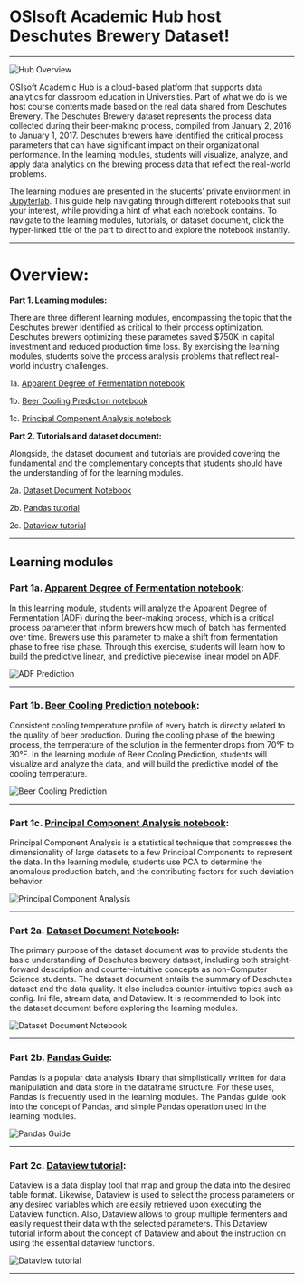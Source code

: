 # OSIsoft Academic Hub host Deschutes Brewery Dataset!
___

![Hub Overview](https://academichub.blob.core.windows.net/images/Nav_markdown_hub-overview.png)

OSIsoft Academic Hub is a cloud-based platform that supports data analytics for classroom education in Universities. Part of what we do is we host course contents made based on the real data shared from Deschutes Brewery. The Deschutes Brewery dataset represents the process data collected during their beer-making process, compiled from January 2, 2016 to January 1, 2017. Deschutes brewers have identified the critical process parameters that can have significant impact on their organizational performance. In the learning modules, students will visualize, analyze, and apply data analytics on the brewing process data that reflect the real-world problems.

The learning modules are presented in the students’ private environment in [Jupyterlab]( https://jupyterlab.readthedocs.io/en/stable/getting_started/overview.html). This guide help navigating through different notebooks that suit your interest, while providing a hint of what each notebook contains. To navigate to the learning modules, tutorials, or dataset document, click the hyper-linked title of the part to direct to and explore the notebook instantly.


---

# Overview:

__Part 1. Learning modules:__

There are three different learning modules, encompassing the topic that the Deschutes brewer identified as critical to their process optimization. Deschutes brewers optimizing these parametes saved $750K in capital investment and reduced production time loss. By exercising the learning modules, students solve the process analysis problems that reflect real-world industry challenges.

1a. [Apparent Degree of Fermentation notebook](#section_1a)

1b. [Beer Cooling Prediction notebook](#section_1b)

1c. [Principal Component Analysis notebook](#section_1c)



__Part 2. Tutorials and dataset document:__


Alongside, the dataset document and tutorials are provided covering the fundamental and the complementary concepts that students should have the understanding of for the learning modules.

2a. [Dataset Document Notebook](./2019-08-03_Dataset_documentation_ver0.48AS.ipynb)


2b. [Pandas tutorial](./Tutorial_AS/PandasGuide_0528_AS_rev2.ipynb) 

2c. [Dataview tutorial](./2019-07-15_Dataviews_demo_tutorial_ver0.48.ipynb)


---

## Learning modules

### Part 1a. [Apparent Degree of Fermentation notebook]():

In this learning module, students will analyze the Apparent Degree of Fermentation (ADF) during the beer-making process, which is a critical process parameter that inform brewers how much of batch has fermented over time. Brewers use this parameter to make a shift from fermentation phase to free rise phase. Through this exercise, students will learn how to build the predictive linear, and predictive piecewise linear model on ADF.

<a id="section_1a">

![ADF Prediction](https://academicpi.blob.core.windows.net/images/NB1_Analyze_Fit.png)

</a>

---

### Part 1b. [Beer Cooling Prediction notebook]():

Consistent cooling temperature profile of every batch is directly related to the quality of beer production. During the cooling phase of the brewing process, the temperature of the solution in the fermenter drops from 70°F to 30°F. In the learning module of Beer Cooling Prediction, students will visualize and analyze the data, and will build the predictive model of the cooling temperature. 

<a id="section_1b">

![Beer Cooling Prediction](https://academicpi.blob.core.windows.net/images/NB2_Cooling_Prediction.png)

</a>

---

### Part 1c. [Principal Component Analysis notebook]():


Principal Component Analysis is a statistical technique that compresses the dimensionality of large datasets to a few Principal Components to represent the data. In the learning module, students use PCA to determine the anomalous production batch, and the contributing factors for such deviation behavior. 

<a id="section_1c">

![Principal Component Analysis](https://academicpi.blob.core.windows.net/images/NB3_PCA_plot.png)

</a>

---

### Part 2a. [Dataset Document Notebook](./2019-08-03_Dataset_documentation_ver0.48AS.ipynb):

The primary purpose of the dataset document was to provide students the basic understanding of Deschutes brewery dataset, including both straight-forward description and counter-intuitive concepts as non-Computer Science students. The dataset document entails the summary of Deschutes dataset and the data quality. It also includes counter-intuitive topics such as config. Ini file, stream data, and Dataview. It is recommended to look into the dataset document before exploring the learning modules.

<a id="section_2a">

![Dataset Document Notebook](https://academichub.blob.core.windows.net/images/Nav_markdown_dataset.PNG)

</a>

---

### Part 2b. [Pandas Guide](./Tutorial_AS/PandasGuide_0528_AS_rev2.ipynb):

Pandas is a popular data analysis library that simplistically written for data manipulation and data store in the dataframe structure. For these uses, Pandas is frequently used in the learning modules. The Pandas guide look into the concept of Pandas, and simple Pandas operation used in the learning modules.

<a id="section_2b">

![Pandas Guide](https://academichub.blob.core.windows.net/images/Nav_markdown_pandas_guide.PNG)

</a>

---

### Part 2c. [Dataview tutorial](./2019-07-15_Dataviews_demo_tutorial_ver0.48.ipynb):

Dataview is a data display tool that map and group the data into the desired table format. Likewise, Dataview is used to select the process parameters or any desired variables which are easily retrieved upon executing the Dataview function. Also, Dataview allows to group multiple fermenters and easily request their data with the selected parameters. This Dataview tutorial inform about the concept of Dataview and about the instruction on using the essential dataview functions.


<a id="section_2c">


![Dataview tutorial](https://academichub.blob.core.windows.net/images/Nav_markdown_dataview_tutorial.PNG)
                  
</a>

---

